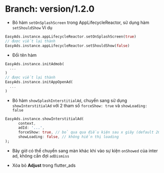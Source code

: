 # Branch: version/1.2.0

- Bỏ hàm `setOnSplashScreen` trong AppLifecycleReactor, sử dụng hàm `setShouldShow` 
Ví dụ 
```dart
EasyAds.instance.appLifecycleReactor.setOnSplashScreen(true) 
// được viết lại thành
EasyAds.instance.appLifecycleReactor.setShouldShow(false) 
```

- Đổi tên hàm 
```dart
EasyAds.instance.initAdmob(
  ...
) 
// được viết lại thành
EasyAds.instance.initAppOpenAd(
  ...
) 
```

- Bỏ hàm `showSplashInterstitialAd`, chuyển sang sử dụng `showInterstitialAd` với 2 tham số `forceShow: true` và `showLoading: false`

```dart
EasyAds.instance.showInterstitialAd(
      context,
      adId: '...',
      forceShow: true, // bỏ qua qua điều kiện sau x giây (default 20s) hiển thị inter 1 lần
      showLoading: false, // không hiển thị loading
);

```

- Bây giờ có thể chuyển sang màn khác khi vào sự kiện `onShowed` của inter ad, không cần đợi `adDismiss`

- Xóa bỏ **Adjust** trong flutter_ads

